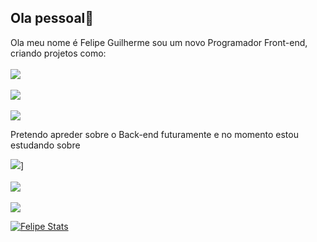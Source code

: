 ## Ola pessoal👋

Ola meu nome é Felipe Guilherme sou um novo Programador Front-end, criando projetos como:
<br/>
<br/>
<img src = "https://img.shields.io/badge/HTML5-E34F26.svg?style=for-the-badge&logo=HTML5&logoColor=white" />
<br/>
<br/>
<img src= "https://img.shields.io/badge/CSS-663399.svg?style=for-the-badge&logo=CSS&logoColor=white" />
<br/>
<br/>
<img src = "https://img.shields.io/badge/JavaScript-F7DF1E.svg?style=for-the-badge&logo=JavaScript&logoColor=black" />

Pretendo apreder sobre o Back-end futuramente e no momento estou estudando sobre 

<img src = "https://img.shields.io/badge/React-61DAFB.svg?style=for-the-badge&logo=React&logoColor=black " />]
<br/>
<br/>
<img src = "https://img.shields.io/badge/TypeScript-3178C6.svg?style=for-the-badge&logo=TypeScript&logoColor=white" />
<br/>
<br/>
<img src = "https://img.shields.io/badge/Ruby-CC342D.svg?style=for-the-badge&logo=Ruby&logoColor=white" />


[![Felipe Stats](https://github-readme-stats.vercel.app/api?username=felipe-alfa)](https://github.com/anuraghazra/github-readme-stats)
